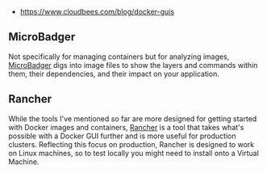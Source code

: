 - https://www.cloudbees.com/blog/docker-guis

## MicroBadger

Not specifically for managing containers but for analyzing images, [MicroBadger](https://microbadger.com/) digs into image files to show the layers and commands within them, their dependencies, and their impact on your application.

## Rancher

While the tools I've mentioned so far are more designed for getting started with Docker images and containers, [Rancher](http://rancher.com/rancher) is a tool that takes what's possible with a Docker GUI further and is more useful for production clusters. Reflecting this focus on production, Rancher is designed to work on Linux machines, so to test locally you might need to install onto a Virtual Machine.